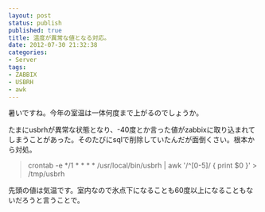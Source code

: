 ```yaml
---
layout: post
status: publish
published: true
title: 温度が異常な値となる対応。
date: 2012-07-30 21:32:38
categories:
- Server
tags:
- ZABBIX
- USBRH
- awk
---
```

暑いですね。今年の室温は一体何度まで上がるのでしょうか。

たまにusbrhが異常な状態となり、-40度とか言った値がzabbixに取り込まれてしまうことがあった。そのたびにsqlで削除していたんだが面倒くさい。根本から対処。
<blockquote>crontab -e
*/1 * * * * /usr/local/bin/usbrh | awk '/^[0-5]/ { print $0 }' &gt; /tmp/usbrh</blockquote>
先頭の値は気温です。室内なので氷点下になることも60度以上になることもないだろうと言うことで。

